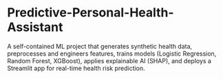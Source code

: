 # Predictive-Personal-Health-Assistant
A self-contained ML project that generates synthetic health data, preprocesses and engineers features, trains models (Logistic Regression, Random Forest, XGBoost), applies explainable AI (SHAP), and deploys a Streamlit app for real-time health risk prediction.
